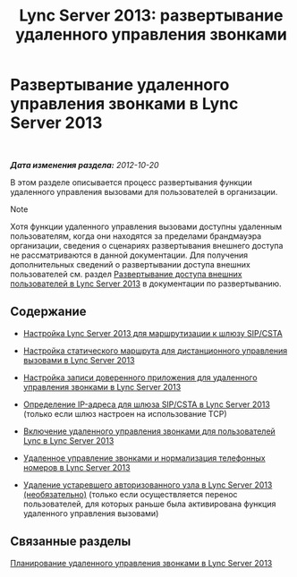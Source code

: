 ﻿---
title: 'Lync Server 2013: развертывание удаленного управления звонками'
TOCTitle: Развертывание удаленного управления звонками
ms:assetid: 763037f7-7a2a-49ae-acc3-9781b0bff7e0
ms:mtpsurl: https://technet.microsoft.com/ru-ru/library/Gg558664(v=OCS.15)
ms:contentKeyID: 49310201
ms.date: 05/19/2016
mtps_version: v=OCS.15
ms.translationtype: HT
---

# Развертывание удаленного управления звонками в Lync Server 2013

 

_**Дата изменения раздела:** 2012-10-20_

В этом разделе описывается процесс развертывания функции удаленного управления вызовами для пользователей в организации.

> [!note]  
> Хотя функции удаленного управления вызовами доступны удаленным пользователям, когда они находятся за пределами брандмауэра организации, сведения о сценариях развертывания внешнего доступа не рассматриваются в данной документации. Для получения дополнительных сведений о развертывании доступа внешних пользователей см. раздел <a href="lync-server-2013-deploying-external-user-access.md">Развертывание доступа внешних пользователей в Lync Server 2013</a> в документации по развертыванию.

## Содержание

  - [Настройка Lync Server 2013 для маршрутизации к шлюзу SIP/CSTA](lync-server-2013-configuring-lync-server-to-route-to-a-sip-csta-gateway.md)

  - [Настройка статического маршрута для дистанционного управления вызовами в Lync Server 2013](lync-server-2013-configure-a-static-route-for-remote-call-control.md)

  - [Настройка записи доверенного приложения для удаленного управления звонками в Lync Server 2013](lync-server-2013-configure-a-trusted-application-entry-for-remote-call-control.md)

  - [Определение IP-адреса для шлюза SIP/CSTA в Lync Server 2013](lync-server-2013-define-a-sip-csta-gateway-ip-address.md) (только если шлюз настроен на использование TCP)

  - [Включение удаленного управления звонками для пользователей Lync в Lync Server 2013](lync-server-2013-enable-lync-users-for-remote-call-control.md)

  - [Удаленное управление звонками и нормализация телефонных номеров в Lync Server 2013](lync-server-2013-remote-call-control-and-phone-number-normalization.md)

  - [Удаление устаревшего авторизованного узла в Lync Server 2013 (необязательно)](lync-server-2013-remove-a-legacy-authorized-host-optional.md) (только если осуществляется перенос пользователей, для которых раньше была активирована функция удаленного управления вызовами)

## Связанные разделы

[Планирование удаленного управления звонками в Lync Server 2013](lync-server-2013-planning-for-remote-call-control.md)

